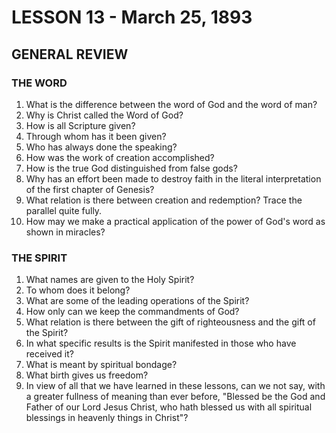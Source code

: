 # LESSON 13 - March 25, 1893

## GENERAL REVIEW

### THE WORD

1. What is the difference between the word of God and the word of man?
2. Why is Christ called the Word of God?
3. How is all Scripture given?
4. Through whom has it been given?
5. Who has always done the speaking?
6. How was the work of creation accomplished?
7. How is the true God distinguished from false gods?
8. Why has an effort been made to destroy faith in the literal interpretation of the first chapter of Genesis?
9. What relation is there between creation and redemption? Trace the parallel quite fully.
10. How may we make a practical application of the power of God's word as shown in miracles?

### THE SPIRIT

1. What names are given to the Holy Spirit?
2. To whom does it belong?
3. What are some of the leading operations of the Spirit?
4. How only can we keep the commandments of God?
5. What relation is there between the gift of righteousness and the gift of the Spirit?
6. In what specific results is the Spirit manifested in those who have received it?
7. What is meant by spiritual bondage?
8. What birth gives us freedom?
9. In view of all that we have learned in these lessons, can we not say, with a greater fullness of meaning than ever before, "Blessed be the God and Father of our Lord Jesus Christ, who hath blessed us with all spiritual blessings in heavenly things in Christ"?